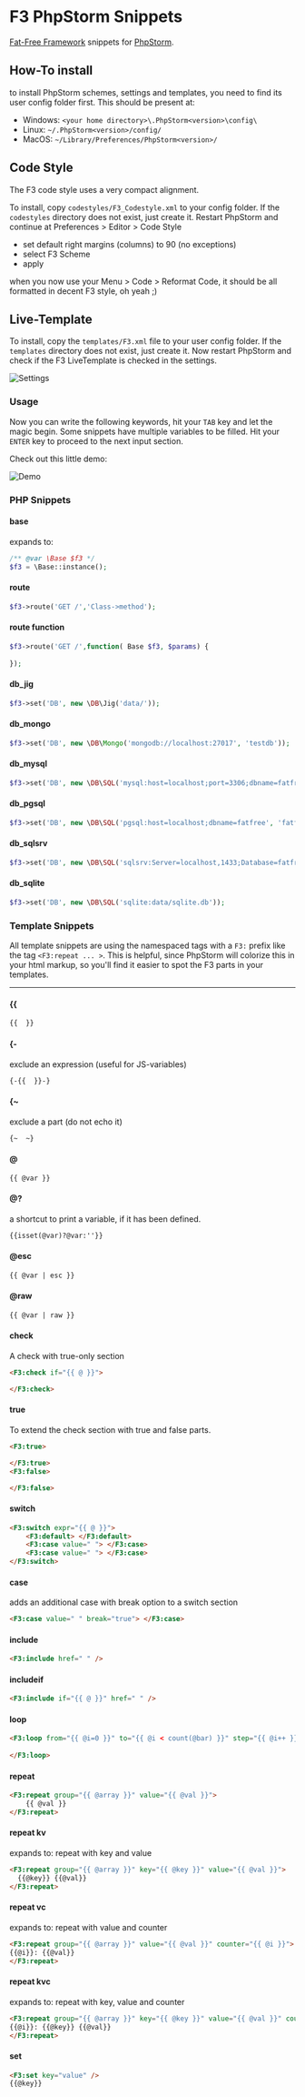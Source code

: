 # F3 PhpStorm Snippets


[Fat-Free Framework](https://github.com/bcosca/fatfree) snippets for [PhpStorm](http://www.jetbrains.com/phpstorm/).

## How-To install
to install PhpStorm schemes, settings and templates, you need to find its user config folder first. This should be present at:

+ Windows: `<your home directory>\.PhpStorm<version>\config\`
+ Linux: `~/.PhpStorm<version>/config/`
+ MacOS: `~/Library/Preferences/PhpStorm<version>/`


## Code Style

The F3 code style uses a very compact alignment. 

To install, copy `codestyles/F3_Codestyle.xml` to your config folder. If the `codestyles` directory does not exist, just create it. Restart PhpStorm and continue at Preferences > Editor > Code Style 

* set default right margins (columns) to 90 (no exceptions)
* select F3 Scheme
* apply
	
when you now use your Menu > Code > Reformat Code, it should be all formatted in decent F3 style, oh yeah ;)


## Live-Template

To install, copy the `templates/F3.xml` file to your user config folder. If the `templates` directory does not exist, just create it.
Now restart PhpStorm and check if the F3 LiveTemplate is checked in the settings.

![Settings](http://ikkez.de/linked/F3-Snippets-Settings.jpg)


### Usage

Now you can write the following keywords, hit your `TAB` key and let the magic begin. Some snippets have multiple variables to be filled. Hit your `ENTER` key to proceed to the next input section.

Check out this little demo:

![Demo](http://ikkez.de/linked/f3-snippets-demo.gif)


### PHP Snippets

#### base

expands to:

``` php
/** @var \Base $f3 */
$f3 = \Base::instance();
```


#### route

``` php
$f3->route('GET /','Class->method');
```

#### route function

``` php
$f3->route('GET /',function( Base $f3, $params) {
    
});
```

#### db_jig

``` php
$f3->set('DB', new \DB\Jig('data/'));
```

#### db_mongo

``` php
$f3->set('DB', new \DB\Mongo('mongodb://localhost:27017', 'testdb'));
```

#### db_mysql

``` php
$f3->set('DB', new \DB\SQL('mysql:host=localhost;port=3306;dbname=fatfree', 'fatfree', 'fatfree'));
```

#### db_pgsql

``` php
$f3->set('DB', new \DB\SQL('pgsql:host=localhost;dbname=fatfree', 'fatfree', 'fatfree'));
```

#### db_sqlsrv

``` php
$f3->set('DB', new \DB\SQL('sqlsrv:Server=localhost,1433;Database=fatfree', 'fatfree', ''));
```

#### db_sqlite

``` php
$f3->set('DB', new \DB\SQL('sqlite:data/sqlite.db'));
```


### Template Snippets

All template snippets are using the namespaced tags with a `F3:` prefix like the tag `<F3:repeat ... >`. This is helpful, since PhpStorm will colorize this in your html markup, so you'll find it easier to spot the F3 parts in your templates.

---

#### {{

``` html
{{  }}
```

#### {-

exclude an expression (useful for JS-variables)

``` html
{-{{  }}-}
```

#### {~

exclude a part (do not echo it)

``` html
{~  ~}
```

#### @

``` html
{{ @var }}
```

#### @?

a shortcut to print a variable, if it has been defined.

``` html
{{isset(@var)?@var:''}}
```

#### @esc

``` html
{{ @var | esc }}
```


#### @raw

``` html
{{ @var | raw }}
```


#### check

A check with true-only section

``` html
<F3:check if="{{ @ }}">

</F3:check>
```

#### true

To extend the check section with true and false parts.

``` html
<F3:true>

</F3:true>
<F3:false>

</F3:false>
```

#### switch

``` html
<F3:switch expr="{{ @ }}">
    <F3:default> </F3:default>
    <F3:case value=" "> </F3:case>
    <F3:case value=" "> </F3:case>
</F3:switch>
```

#### case

adds an additional case with break option to a switch section

``` html
<F3:case value=" " break="true"> </F3:case>
```

#### include

``` html
<F3:include href=" " />
```

#### includeif

``` html
<F3:include if="{{ @ }}" href=" " />
```


#### loop

``` html
<F3:loop from="{{ @i=0 }}" to="{{ @i < count(@bar) }}" step="{{ @i++ }}">
        	
</F3:loop>
```

#### repeat

``` html
<F3:repeat group="{{ @array }}" value="{{ @val }}">
    {{ @val }}
</F3:repeat>
```

#### repeat kv

expands to: repeat with key and value

``` html
<F3:repeat group="{{ @array }}" key="{{ @key }}" value="{{ @val }}">
  {{@key}} {{@val}}
</F3:repeat>
```

#### repeat vc

expands to: repeat with value and counter

``` html
<F3:repeat group="{{ @array }}" value="{{ @val }}" counter="{{ @i }}">
{{@i}}: {{@val}}
</F3:repeat>
```

#### repeat kvc

expands to: repeat with key, value and counter

``` html
<F3:repeat group="{{ @array }}" key="{{ @key }}" value="{{ @val }}" counter="{{ @i }}">
{{@i}}: {{@key}} {{@val}}
</F3:repeat>
```

#### set

``` html
<F3:set key="value" />
{{@key}}
```


